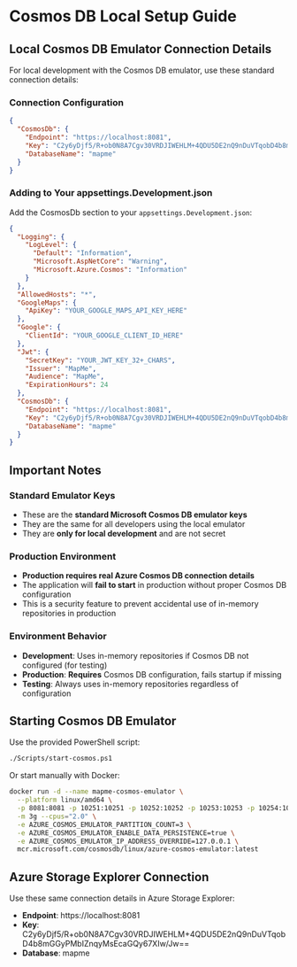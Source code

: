 # Cosmos DB Local Setup Guide

## Local Cosmos DB Emulator Connection Details

For local development with the Cosmos DB emulator, use these standard connection details:

### Connection Configuration
```json
{
  "CosmosDb": {
    "Endpoint": "https://localhost:8081",
    "Key": "C2y6yDjf5/R+ob0N8A7Cgv30VRDJIWEHLM+4QDU5DE2nQ9nDuVTqobD4b8mGGyPMbIZnqyMsEcaGQy67XIw/Jw==",
    "DatabaseName": "mapme"
  }
}
```

### Adding to Your appsettings.Development.json

Add the CosmosDb section to your `appsettings.Development.json`:

```json
{
  "Logging": {
    "LogLevel": {
      "Default": "Information",
      "Microsoft.AspNetCore": "Warning",
      "Microsoft.Azure.Cosmos": "Information"
    }
  },
  "AllowedHosts": "*",
  "GoogleMaps": {
    "ApiKey": "YOUR_GOOGLE_MAPS_API_KEY_HERE"
  },
  "Google": {
    "ClientId": "YOUR_GOOGLE_CLIENT_ID_HERE"
  },
  "Jwt": {
    "SecretKey": "YOUR_JWT_KEY_32+_CHARS",
    "Issuer": "MapMe",
    "Audience": "MapMe",
    "ExpirationHours": 24
  },
  "CosmosDb": {
    "Endpoint": "https://localhost:8081",
    "Key": "C2y6yDjf5/R+ob0N8A7Cgv30VRDJIWEHLM+4QDU5DE2nQ9nDuVTqobD4b8mGGyPMbIZnqyMsEcaGQy67XIw/Jw==",
    "DatabaseName": "mapme"
  }
}
```

## Important Notes

### Standard Emulator Keys
- These are the **standard Microsoft Cosmos DB emulator keys**
- They are the same for all developers using the local emulator
- They are **only for local development** and are not secret

### Production Environment
- **Production requires real Azure Cosmos DB connection details**
- The application will **fail to start** in production without proper Cosmos DB configuration
- This is a security feature to prevent accidental use of in-memory repositories in production

### Environment Behavior
- **Development**: Uses in-memory repositories if Cosmos DB not configured (for testing)
- **Production**: **Requires** Cosmos DB configuration, fails startup if missing
- **Testing**: Always uses in-memory repositories regardless of configuration

## Starting Cosmos DB Emulator

Use the provided PowerShell script:
```bash
./Scripts/start-cosmos.ps1
```

Or start manually with Docker:
```bash
docker run -d --name mapme-cosmos-emulator \
  --platform linux/amd64 \
  -p 8081:8081 -p 10251:10251 -p 10252:10252 -p 10253:10253 -p 10254:10254 \
  -m 3g --cpus="2.0" \
  -e AZURE_COSMOS_EMULATOR_PARTITION_COUNT=3 \
  -e AZURE_COSMOS_EMULATOR_ENABLE_DATA_PERSISTENCE=true \
  -e AZURE_COSMOS_EMULATOR_IP_ADDRESS_OVERRIDE=127.0.0.1 \
  mcr.microsoft.com/cosmosdb/linux/azure-cosmos-emulator:latest
```

## Azure Storage Explorer Connection

Use these same connection details in Azure Storage Explorer:
- **Endpoint**: https://localhost:8081
- **Key**: C2y6yDjf5/R+ob0N8A7Cgv30VRDJIWEHLM+4QDU5DE2nQ9nDuVTqobD4b8mGGyPMbIZnqyMsEcaGQy67XIw/Jw==
- **Database**: mapme
